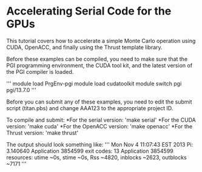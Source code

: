 Accelerating Serial Code for the GPUs
=====================================

This tutorial covers how to accelerate a simple Monte Carlo operation using CUDA, OpenACC, and finally using the Thrust template library.

Before these examples can be compiled, you need to make sure that the PGI programming environment, the CUDA tool kit, and  the latest version of the PGI compiler is loaded.

'''
module load PrgEnv-pgi
module load cudatoolkit
module switch pgi pgi/13.7.0
'''

Before you can submit any of these examples, you need to edit the submit script (titan.pbs) and change AAA123 to the appropriate project ID.

To compile and submit:
*For the serial version: 'make serial'
*For the CUDA version: 'make cuda'
*For the OpenACC version: 'make openacc'
*For the Thrust version: 'make thrust'

The output should look something like:
'''
Mon Nov  4 11:07:43 EST 2013
Pi: 3.140640
Application 3854599 exit codes: 13
Application 3854599 resources: utime ~0s, stime ~0s, Rss ~4820, inblocks ~2623, outblocks ~7171
'''
